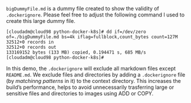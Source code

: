 `bigDummyFile.md` is a dummy file created to show the validity of `.dockerignore`. Please feel free to adjust the following command I used to create this large dummy file.

```
[cloudadm@cloud98 python-docker-k8s]# dd if=/dev/zero of=./bigDummyFile.md bs=4k iflag=fullblock,count_bytes count=127M
32512+0 records in
32512+0 records out
133169152 bytes (133 MB) copied, 0.194471 s, 685 MB/s
[cloudadm@cloud98 python-docker-k8s]#
```

In this demo, the `.dockerignore` will exclude all markdown files except `README.md`. We exclude files and directories by adding a `.dockerignore` file (by *matchinng patterns* in it) to the context directory. This increases the build’s performance, helps to avoid unnecessarily trasferring large or sensitive files and directories to images using ADD or COPY.
